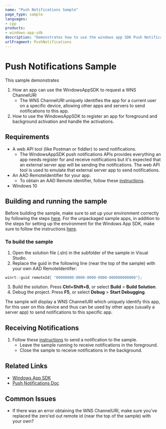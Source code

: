 ```yaml
---
name: "Push Notifications Sample" 
page_type: sample
languages:
- cpp
products: 
- windows-app-sdk
description: "Demonstrates how to use the windows app SDK Push Notifications APIs from an unpackaged app"
urlFragment: PushNotifications
---
```

# Push Notifications Sample
This sample demonstrates
1. How an app can use the WindowsAppSDK to request a WNS ChannelURI
    * The WNS ChannelURI uniquely identifies the app for a current user on a specific device, allowing other apps and servers to send notifications to this app.
2.	How to use the WindowsAppSDK to register an app for foreground and background activation and handle the activations.
## Requirements
* A web API tool (like Postman or fiddler) to send notifications.
   * The WindowsAppSDK push notifications APIs provides everything an app needs register for and receive notifications but it's expected that an external server app will be sending the notifications. The web API tool is used to emulate that external server app to send notifications.
* An AAD RemoteIdentifier for your app.
   * To obtain an AAD Remote identifier, follow these [instructions](https://docs.microsoft.com/en-us/windows/apps/windows-app-sdk/notifications/push/push-quickstart#configure-your-apps-identity-in-azure-active-directory).
* Windows 10
## Building and running the sample 
Before building the sample, make sure to set up your environment correctly by following the steps [here](https://docs.microsoft.com/windows/apps/windows-app-sdk/set-up-your-development-environment).
For the unpackaged sample apps, in addition to the steps for setting up the environment for the Windows App SDK, make sure to follow the instructions [here](https://docs.microsoft.com/windows/apps/windows-app-sdk/deploy-unpackaged-apps).
### To build the sample
1. Open the solution file (.sln) in the subfolder of the sample in Visual Studio.
2. Replace the guid in the following line (near the top of the sample) with your own AAD RemoteIdentifer:
``` cpp
winrt::guid remoteId{ "00000000-0000-0000-0000-000000000000"}; 
```
3. Build the solution. Press **Ctrl+Shift+B**, or select **Build** \> **Build Solution**.
4. Debug the project. Press **F5**, or select **Debug** \> **Start Debugging**. 

The sample will display a WNS ChannelURI which uniquely identify this app, for this user on this device and thus can be used by other apps (usually a server app) to send notifications to this specific app.
## Receiving Notifications
1. Follow these [instructions]() to send a notification to the sample. 
   * Leave the sample running to receive notifications in the foreground.
   * Close the sample to receive notifications in the background.
## Related Links
- [Windows App SDK](https://docs.microsoft.com/windows/apps/windows-app-sdk/)
- [Push Notifications Doc]()
## Common Issues
* If there was an error obtaining the WNS ChannelURI, make sure you've replaced the zero'ed out remote id (near the top of the sample) with your own?
